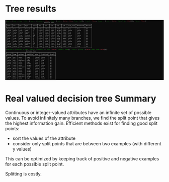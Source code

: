 # Tree results

![img_11.png](img_11.png)

# Real valued decision tree Summary

Continuous or integer-valued attributes have an infinite set of possible values.
To avoid infinitely many branches, we find the split point that gives the highest information gain.
Efficient methods exist for finding good split points:

- sort the values of the attribute
- consider only split points that are between two examples (with different y values)

This can be optimized by keeping track of positive and negative examples for each possible split point.

Splitting is costly.
